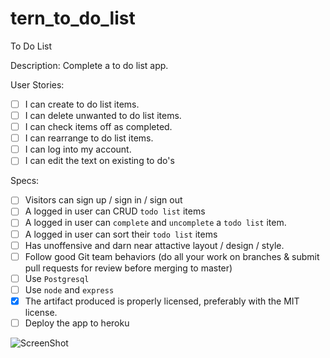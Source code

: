 # tern_to_do_list

To Do List

Description: 
Complete a to do list app.

User Stories:

- [ ] I can create to do list items.
- [ ] I can delete unwanted to do list items.
- [ ] I can check items off as completed.
- [ ] I can rearrange to do list items.
- [ ] I can log into my account.
- [ ] I can edit the text on existing to do's

Specs:

- [ ] Visitors can sign up / sign in / sign out
- [ ] A logged in user can CRUD `todo list` items
- [ ] A logged in user can `complete` and `uncomplete` a `todo list` item.
- [ ] A logged in user can sort their `todo list` items
- [ ] Has unoffensive and darn near attactive layout / design / style.
- [ ] Follow good Git team behaviors (do all your work on branches & submit pull requests for review before merging to master)
- [ ] Use `Postgresql`
- [ ] Use `node` and `express`
- [X] The artifact produced is properly licensed, preferably with the MIT license.
- [ ] Deploy the app to heroku

![ScreenShot](https://goo.gl/photos/thCppcRhP2gR3trw5)

